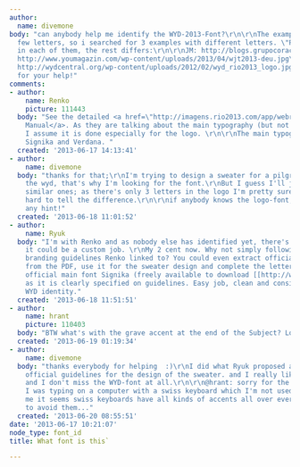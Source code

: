 ```yaml
---
author:
  name: divemone
body: "can anybody help me identify the WYD-2013-Font?\r\n\r\nThe examples only have
  few letters, so i searched for 3 examples with different letters. \"Rio 2013\" is
  in each of them, the rest differs:\r\n\r\nJM: http://blogs.grupocoracaodejesus.com.br/wp-content/uploads/2013/05/Jornada-Mundial-da-Juventude2.jpg\r\n\r\nWJT:
  http://www.youmagazin.com/wp-content/uploads/2013/04/wjt2013-deu.jpg\r\n\r\nWYD:
  http://wydcentral.org/wp-content/uploads/2012/02/wyd_rio2013_logo.jpg\r\n\r\nThanks
  for your help!"
comments:
- author:
    name: Renko
    picture: 111443
  body: "See the detailed <a href=\"http://imagens.rio2013.com/app/webroot/files/press/Manual_Ingles_23032012163051.pdf\">CD
    Manual</a>. As they are talking about the main typography (but not the logotype)
    I assume it is done especially for the logo. \r\n\r\nThe main typography uses
    Signika and Verdana. "
  created: '2013-06-17 14:13:41'
- author:
    name: divemone
  body: "thanks for that;\r\nI'm trying to design a sweater for a pilgrim group for
    the wyd, that's why I'm looking for the font.\r\nBut I guess I'll just work with
    similar ones; as there's only 3 letters in the logo I'm pretty sure it will be
    hard to tell the difference.\r\n\r\nif anybody knows the logo-font, I'd appreciate
    any hint!"
  created: '2013-06-18 11:01:52'
- author:
    name: Ryuk
  body: "I'm with Renko and as nobody else has identified yet, there's big chance
    it could be a custom job. \r\nMy 2 cent now. Why not simply following official
    branding guidelines Renko linked to? You could even extract official logo as vector
    from the PDF, use it for the sweater design and complete the lettering using their
    official main font Signika (freely available to download [[http://www.fontsquirrel.com/fonts/signika|here]])
    as it is clearly specified on guidelines. Easy job, clean and consistent with
    WYD identity."
  created: '2013-06-18 11:51:51'
- author:
    name: hrant
    picture: 110403
  body: "BTW what's with the grave accent at the end of the Subject? Looks Armenian!\r\n\r\nhhp\r\n"
  created: '2013-06-19 01:19:34'
- author:
    name: divemone
  body: "thanks everybody for helping  :)\r\nI did what Ryuk proposed and used the
    official guidelines for the design of the sweater. and I really like the look
    and I don't miss the WYD-font at all.\r\n\r\n@hrant: sorry for the grave accent:
    I was typing on a computer with a swiss keyboard which I'm not used to. and to
    me it seems swiss keyboards have all kinds of accents all over everywhere. hard
    to avoid them..."
  created: '2013-06-20 08:55:51'
date: '2013-06-17 10:21:07'
node_type: font_id
title: What font is this`

---
```

